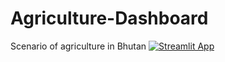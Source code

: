 # Agriculture-Dashboard
Scenario of agriculture in Bhutan
[![Streamlit App](https://static.streamlit.io/badges/streamlit_badge_black_white.svg)](https://share.streamlit.io/jimbarabgyal/agriculture-dashboard/main/Dashboard_App.py)
